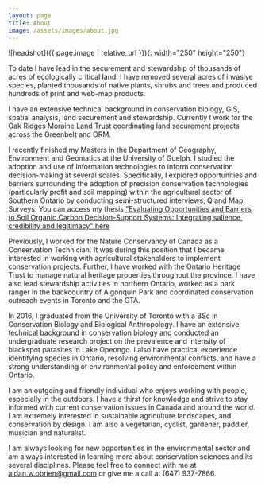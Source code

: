 ```yaml
---
layout: page
title: About
image: /assets/images/about.jpg
---
```


![headshot]({{ page.image | relative_url }}){: width="250" height="250"}

To date I have lead in the securement and stewardship of thousands of acres of ecologically critical land. I have removed several acres of invasive species, planted thousands of native plants, shrubs and trees and produced hundreds of print and web-map products.

I have an extensive technical background in conservation biology, GIS, spatial analysis, land securement and stewardship. Currently I work for the Oak Ridges Moraine Land Trust coordinating land securement projects across the Greenbelt and ORM.

I recently finished my Masters in the Department of Geography, Environment and Geomatics at the University of Guelph. I studied the adoption and use of information technologies to inform conservation decision-making at several scales. Specifically, I explored opportunities and barriers surrounding the adoption of precision conservation technologies (particularly profit and soil mapping) within the agricultural sector of Southern Ontario by conducting semi-structured interviews, Q and Map Surveys. You can access my thesis ["Evaluating Opportunities and Barriers to Soil Organic Carbon Decision-Support Systems: Integrating salience, credibility and legitimacy" here](https://atrium.lib.uoguelph.ca/xmlui/handle/10214/26394)

Previously, I worked for the Nature Conservancy of Canada as a Conservation Technician. It was during this position that I became interested in working with agricultural stakeholders to implement conservation projects. Further, I have worked with the Ontario Heritage Trust to manage natural heritage properties throughout the province. I have also lead stewardship activities in northern Ontario, worked as a park ranger in the backcountry of Algonquin Park and coordinated conservation outreach events in Toronto and the GTA. 

In 2016, I graduated from the University of Toronto with a BSc in Conservation Biology and Biological Anthropology. I have an extensive technical background in conservation biology and conducted an undergraduate research project on the prevalence and intensity of blackspot parasites in Lake Opeongo. I also have practical experience identifying species in Ontario, resolving environmental conflicts, and have a strong understanding of environmental policy and enforcement within Ontario.

I am an outgoing and friendly individual who enjoys working with people, especially in the outdoors. I have a thirst for knowledge and strive to stay informed with current conservation issues in Canada and around the world. I am extremely interested in sustainable agriculture landscapes, and conservation by design. I am also a vegetarian, cyclist, gardener, paddler, musician and naturalist.

I am always looking for new opportunities in the environmental sector and am always interested in learning more about conservation sciences and its several disciplines. Please feel free to connect with me at aidan.w.obrien@gmail.com or give me a call at (647) 937-7866.

